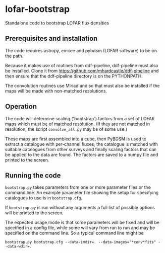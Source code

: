 # lofar-bootstrap
Standalone code to bootstrap LOFAR flux densities

## Prerequisites and installation
The code requires astropy, emcee and pybdsm (LOFAR software) to be on
the path.

Because it makes use of routines from ddf-pipeline, ddf-pipeline must
also be installed. Clone it from
https://github.com/mhardcastle/ddf-pipeline and then ensure that the
ddf-pipeline directory is on the PYTHONPATH.

The convolution routines use Miriad and so that must also be installed
if the maps will be made with non-matched resolutions. 

## Operation

The code will determine scaling ('bootstrap') factors from a set of
LOFAR maps which must be of matched resolution. (If they are not
matched in resolution, the script ``convolve_all.py`` may be of some
use.)

These maps are first assembled into a cube, then PyBDSM is used
to extract a catalogue with per-channel fluxes, the catalogue is
matched with suitable catalogues from other surveys and finally
scaling factors that can be applied to the data are found. The factors
are saved to a numpy file and printed to the screen.

## Running the code

``bootstrap.py`` takes parameters from one or more parameter files or
the command line. An example parameter file showing the setup for
specifying catalogues to use is in ``bootstrap.cfg``.

If ``bootstrap.py`` is run without any arguments a full list of
possible options will be printed to the screen.

The expected usage mode is that some parameters will be fixed and will
be specified in a config file, while some will vary from run to run
and may be specified on the command line. So a typical command line
might be

``bootstrap.py bootstrap.cfg --data-imdir=. --data-images="*conv*fits"
--data-wdir=.``
